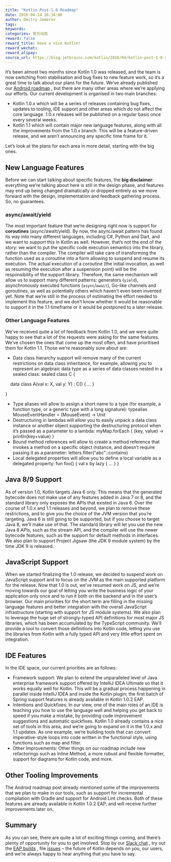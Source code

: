 ```yaml
---
title: "Kotlin Post-1.0 Roadmap"
date: 2016-04-14 16:34:00
author: Dmitry Jemerov
tags:
keywords:
categories: 官方动态
reward: false
reward_title: Have a nice Kotlin!
reward_wechat:
reward_alipay:
source_url: https://blog.jetbrains.com/kotlin/2016/04/kotlin-post-1-0-roadmap/
---
```


It’s been almost two months since Kotlin 1.0 was released, and the team is now switching from stabilisation and bug fixes to new feature work, so it’s a great time to talk about our plans for the future.
We’ve already published our [Android roadmap](http://blog.jetbrains.com/kotlin/2016/03/kotlins-android-roadmap/) , but there are many other areas where we’re applying our efforts. Our current development is organised in two main branches:

* Kotlin 1.0.x which will be a series of releases containing bug fixes, updates to tooling, IDE support and other areas which do not affect the core language. 1.0.x releases will be published on a regular basis once every several weeks.
* Kotlin 1.1 which will contain major new language features, along with all the improvements from the 1.0.x branch. This will be a feature-driven release, and we aren’t announcing any specific time frame for it.

Let’s look at the plans for each area in more detail, starting with the big ones.<br/>
<span id="more-3844"></span>
## New Language Features

Before we can start talking about specific features, the <strong>big disclaimer</strong>: everything we’re talking about here is still in the design phase, and features may end up being changed dramatically or dropped entirely as we move forward with the design, implementation and feedback gathering process. So, no guarantees.
### async/await/yield

The most important feature that we’re designing right now is support for <strong>coroutines</strong> (async/await/yield). By now, the async/await pattern has found its way into many different languages, including C#, Python and Dart, and we want to support this in Kotlin as well. However, that’s not the end of the story: we want to put the specific code execution semantics into the library, rather than the compiler.
The compiler will take care of transforming the function used as a coroutine into a form allowing to suspend and resume its execution. The actual execution of a coroutine (the initial invocation, as well as resuming the execution after a suspension point) will be the responsibility of the support library. Therefore, the same mechanism will allow us to support many different patterns: generators (<code>yield</code>), asynchronously executed functions (<code>async</code>/<code>await</code>), Go-like channels and goroutines, as well as potentially others which haven’t even been invented yet.
Note that we’re still in the process of estimating the effort needed to implement this feature, and we don’t know whether it would be reasonable to support it in the 1.1 timeframe or it would be postponed to a later release.
### Other Language Features

We’ve received quite a lot of feedback from Kotlin 1.0, and we were quite happy to see that a lot of the requests were asking for the same features. We’ve chosen the ones that come up the most often, and have prioritised them for Kotlin 1.1. Those we’re reasonably sure about are:

* Data class hierarchy support will remove many of the current restrictions on data class inheritance, for example, allowing you to represent an algebraic data type as a series of data classes nested in a sealed class:
sealed class C {

    data class A(val x: X, val y: Y) : C() { ... }

}
* Type aliases will allow to assign a short name to a type (for example, a function type, or a generic type with a long signature):
typealias MouseEventHandler = (MouseEvent) -> Unit
* Destructuring in lambdas will allow you to easily unpack a data class instance or another object supporting the destructuring protocol when it’s passed as a parameter to a lambda:
myMap.forEach { (key, value) -> println(key+value) }
* Bound method references will allow to create a method reference that invokes a method on a specific object instance, and doesn’t require passing it as a parameter:
letters.filter("abc"::contains)
* Local delegated properties will allow you to define a local variable as a delegated property:
fun foo() { val x by lazy { … } }

## Java 8/9 Support

As of version 1.0, Kotlin targets Java 6 only. This means that the generated bytecode does not make use of any features added in Java 7 or 8, and the standard library only exposes the APIs that existed in Java 6.
Over the course of 1.0.x and 1.1 releases and beyond, we plan to remove these restrictions, and to give you the choice of the JVM version that you’re targeting. Java 6 is still going to be supported, but if you choose to target Java 8, we’ll make use of that. The standard library will let you use the new Java 8 APIs, such as the stream API, and the compiler will use the newer bytecode features, such as the support for default methods in interfaces. We also plan to support Project Jigsaw (the JDK 9 module system) by the time JDK 9 is released.
## JavaScript Support

When we started finalizing the 1.0 release, we decided to suspend work on JavaScript support and to focus on the JVM as the main supported platform for the release. Now that 1.0 is out, we’ve resumed work on JS, and we’re moving towards our goal of letting you write the business logic of your application only once and to run it both on the backend and in the user’s browser.
Our main priorities for the short term are filling in the missing language features and better integration with the overall JavaScript infrastructure (starting with support for JS module systems). We also plan to leverage the huge set of strongly-typed API definitions for most major JS libraries, which has been accumulated by the TypeScript community. We’ll provide a tool to convert those definitions into Kotlin code, letting you use the libraries from Kotlin with a fully typed API and very little effort spent on integration.
## IDE Features

In the IDE space, our current priorities are as follows:

* Framework support: We plan to extend the unparalleled level of Java enterprise framework support offered by IntelliJ IDEA Ultimate so that it works equally well for Kotlin. This will be a gradual process happening in parallel inside IntelliJ IDEA and inside the Kotlin plugin; the first batch of Spring support features is already available in Kotlin 1.0.2 EAP.
* Intentions and Quickfixes:  In our view, one of the main roles of an IDE is teaching you how to use the language well and helping you get back to speed if you make a mistake, by providing code improvement suggestions and automatic quickfixes. Kotlin 1.0 already contains a nice set of tools in this area, and we’re going to expand on it in the 1.0.x and 1.1 updates. As one example, we’re building tools that can convert imperative-style loops into code written in the functional style, using functions such as map and filter.
* Other Improvements: Other things on our roadmap include new refactorings such as Inline Method, a more robust and flexible formatter, support for diagrams for Kotlin code, and more.

## Other Tooling Improvements

The Android roadmap post already mentioned some of the improvements that we plan to make in our tools, such as support for incremental compilation with Gradle and support for Android Lint checks. Both of these features are already available in Kotlin 1.0.2 EAP, and will receive further improvements later on.
## Summary

As you can see, there are quite a lot of exciting things coming, and there’s plenty of opportunity for you to get involved. Stop by our [Slack chat](http://kotlinslackin.herokuapp.com/) , try out the [EAP builds](https://discuss.kotlinlang.org/c/eap) , file [issues](http://youtrack.jetbrains.com/issues/KT) – the future of Kotlin depends on you, our users, and we’re always happy to hear anything that you have to say.
